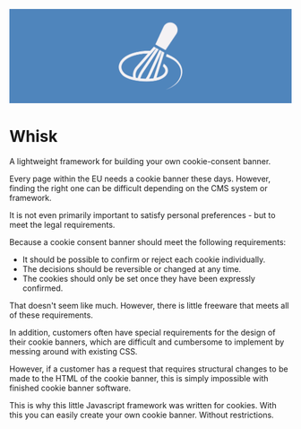 ![Whisk](art/banner.png)

# Whisk
A lightweight framework for building your own cookie-consent banner.

Every page within the EU needs a cookie banner these days. However, finding the right one can be difficult depending on the CMS system or framework.

It is not even primarily important to satisfy personal preferences - but to meet the legal requirements.

Because a cookie consent banner should meet the following requirements:

- It should be possible to confirm or reject each cookie individually.
- The decisions should be reversible or changed at any time.
- The cookies should only be set once they have been expressly confirmed.

That doesn't seem like much. However, there is little freeware that meets all of these requirements.

In addition, customers often have special requirements for the design of their cookie banners, which are difficult and cumbersome to implement by messing around with existing CSS.

However, if a customer has a request that requires structural changes to be made to the HTML of the cookie banner, this is simply impossible with finished cookie banner software.

This is why this little Javascript framework was written for cookies.
With this you can easily create your own cookie banner.
Without restrictions.